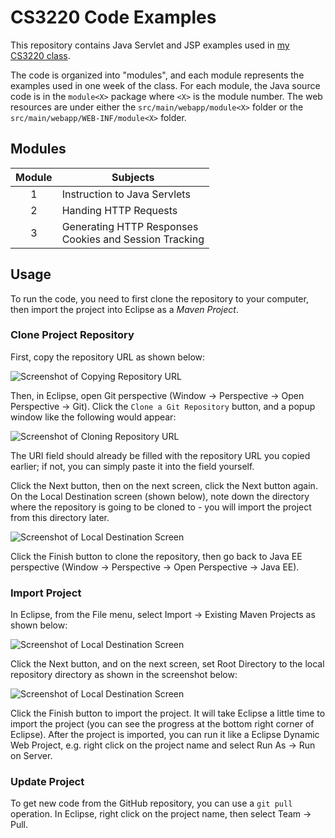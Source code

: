 # CS3220 Code Examples

This repository contains Java Servlet and JSP examples used in [my CS3220 class](https://cysun.org/).

The code is organized into "modules", and each module represents the examples used in one week of the class.
For each module, the Java source code is in the `module<X>` package where `<X>` is the module number.
The web resources are under either the `src/main/webapp/module<X>` folder or the
`src/main/webapp/WEB-INF/module<X>` folder.

## Modules

| Module | Subjects |
| :----: | -------- |
| 1 | Instruction to Java Servlets |
| 2 | Handing HTTP Requests |
| 3 | Generating HTTP Responses<br>Cookies and Session Tracking |

## Usage

To run the code, you need to first clone the repository to your computer, then
import the project into Eclipse as a *Maven Project*.

### Clone Project Repository

First, copy the repository URL as shown below:

![Screenshot of Copying Repository URL](https://mynotes.cysun.org/files/view/1001284)

Then, in Eclipse, open Git perspective (Window -> Perspective -> Open Perspective -> Git).
Click the `Clone a Git Repository` button, and a popup window like the following
would appear:

![Screenshot of Cloning Repository URL](https://mynotes.cysun.org/files/view/1001285)

The URI field should already be filled with the repository URL you copied
earlier; if not, you can simply paste it into the field yourself.

Click the Next button, then on the next screen, click the Next button again. On
the Local Destination screen (shown below), note down the directory where the
repository is going to be cloned to - you will import the project from this
directory later.

![Screenshot of Local Destination Screen](https://mynotes.cysun.org/files/view/1001289)

Click the Finish button to clone the repository, then go back to Java EE
perspective (Window -> Perspective -> Open Perspective -> Java EE).

### Import Project

In Eclipse, from the File menu, select Import -> Existing Maven Projects as shown below:

![Screenshot of Local Destination Screen](https://mynotes.cysun.org/files/view/1001290)

Click the Next button, and on the next screen, set Root Directory to the local
repository directory as shown in the screenshot below:

![Screenshot of Local Destination Screen](https://mynotes.cysun.org/files/view/1001287)

Click the Finish button to import the project. It will take Eclipse a little time
to import the project (you can see the progress at the bottom right corner of
Eclipse). After the project is imported, you can run it like a Eclipse Dynamic
Web Project, e.g. right click on the project name and select Run As -> Run on Server.

### Update Project

To get new code from the GitHub repository, you can use a `git pull` operation.
In Eclipse, right click on the project name, then select Team -> Pull.
